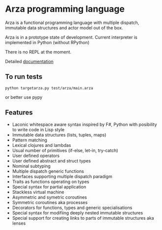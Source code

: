 # Arza programming language

Arza is a functional programming language with multiple dispatch,
immutable data structures and actor model out of the box.

Arza is in a prototype state of development. 
Current interpreter is implemented in Python (without RPython)

There is no REPL at the moment.

Detailed [documentation](arza.readthedocs.io)

## To run tests
```
python targetarza.py test/arza/main.arza
```

or better use pypy

## Features

* Laconic whitespace aware syntax inspired by F#, Python with posibility to write code in Lisp style
* Immutable data structures (lists, tuples, maps)
* Pattern matching
* Lexical clojures and lambdas
* Usual number of primitives (if-else, let-in, try-catch)
* User defined operators
* User defined abstract and struct types
* Nominal subtyping
* Multiple dispatch generic functions
* Interfaces supporting multiple dispatch paradigm
* Traits as functions operating on types
* Special syntax for partial application
* Stackless virtual machine
* Asymmetric and symetric coroutines
* Symmetric coroutines aka processes 
* Decorators for functions, types and generic specialisations
* Special syntax for modifiing deeply nested immutable structures
* Special support for creating links to parts of immutable structures aka lenses

